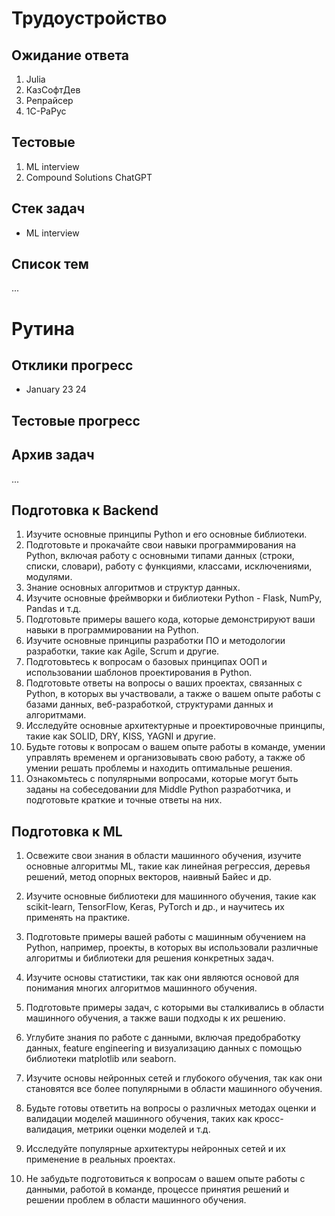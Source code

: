 # Трудоустройство

## Ожидание ответа
1. Julia
2. КазСофтДев
1. Репрайсер
3. 1С-РаРус

## Тестовые
1. ML interview
2. Compound Solutions ChatGPT

## Стек задач
- ML interview

## Cписок тем
...

# Рутина

## Отклики прогресс
- January 23 24 

## Тестовые прогресс

## Архив задач
...

## Подготовка к Backend

1. Изучите основные принципы Python и его основные библиотеки.
2. Подготовьте и прокачайте свои навыки программирования на Python, включая работу с основными типами данных (строки, списки, словари), работу с функциями, классами, исключениями, модулями.
3. Знание основных алгоритмов и структур данных.
4. Изучите основные фреймворки и библиотеки Python - Flask, NumPy, Pandas и т.д.
5. Подготовьте примеры вашего кода, которые демонстрируют ваши навыки в программировании на Python.
6. Изучите основные принципы разработки ПО и методологии разработки, такие как Agile, Scrum и другие.
7. Подготовьтесь к вопросам о базовых принципах ООП и использовании шаблонов проектирования в Python.
8. Подготовьте ответы на вопросы о ваших проектах, связанных с Python, в которых вы участвовали, а также о вашем опыте работы с базами данных, веб-разработкой, структурами данных и алгоритмами.
9. Исследуйте основные архитектурные и проектировочные принципы, такие как SOLID, DRY, KISS, YAGNI и другие.
10. Будьте готовы к вопросам о вашем опыте работы в команде, умении управлять временем и организовывать свою работу, а также об умении решать проблемы и находить оптимальные решения.
11. Ознакомьтесь с популярными вопросами, которые могут быть заданы на собеседовании для Middle Python разработчика, и подготовьте краткие и точные ответы на них.

## Подготовка к ML
1. Освежите свои знания в области машинного обучения, изучите основные алгоритмы ML, такие как линейная регрессия, деревья решений, метод опорных векторов, наивный Байес и др.

2. Изучите основные библиотеки для машинного обучения, такие как scikit-learn, TensorFlow, Keras, PyTorch и др., и научитесь их применять на практике.

3. Подготовьте примеры вашей работы с машинным обучением на Python, например, проекты, в которых вы использовали различные алгоритмы и библиотеки для решения конкретных задач.

4. Изучите основы статистики, так как они являются основой для понимания многих алгоритмов машинного обучения.

5. Подготовьте примеры задач, с которыми вы сталкивались в области машинного обучения, а также ваши подходы к их решению.

6. Углубите знания по работе с данными, включая предобработку данных, feature engineering и визуализацию данных с помощью библиотеки matplotlib или seaborn.

7. Изучите основы нейронных сетей и глубокого обучения, так как они становятся все более популярными в области машинного обучения.

8. Будьте готовы ответить на вопросы о различных методах оценки и валидации моделей машинного обучения, таких как кросс-валидация, метрики оценки моделей и т.д.

9. Исследуйте популярные архитектуры нейронных сетей и их применение в реальных проектах.

10. Не забудьте подготовиться к вопросам о вашем опыте работы с данными, работой в команде, процессе принятия решений и решении проблем в области машинного обучения.
